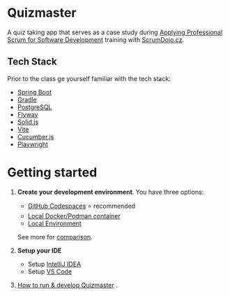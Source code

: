 # Quizmaster

A quiz taking app that serves as a case study during
[Applying Professional Scrum for Software Development](https://scrumdojo.cz/aps-sd)
training with [ScrumDojo.cz](https://scrumdojo.cz).

## Tech Stack

Prior to the class ge yourself familiar with the tech stack:

- [Spring Boot](https://spring.io/projects/spring-boot)
- [Gradle](https://gradle.org/)
- [PostgreSQL](https://www.postgresql.org/)
- [Flyway](https://flywaydb.org/)
- [Solid.js](https://solidjs.com/)
- [Vite](https://vitejs.dev/)
- [Cucumber.js](https://cucumber.io/docs/guides/)
- [Playwright](https://playwright.dev/)

# Getting started

1. **Create your development environment**. You have three options:

    - [GitHub Codespaces](docs/dev-environment/dev-env-codespaces.md) ⭐ recommended
    - [Local Docker/Podman container](https://github.com/scrumdojo/quizmaster-devcontainer)
    - [Local Environment](docs/dev-environment/dev-env-local.md)

    See more for [comparison](docs/dev-environment/dev-env-comparison.md).

2. **Setup your IDE**

    - Setup [IntelliJ IDEA](docs/dev-environment/setup-intellij.md)
    - Setup [VS Code](docs/dev-environment/setup-vscode.md)

3. [How to run & develop Quizmaster](docs/dev-environment/how-to-develop.md)
.
